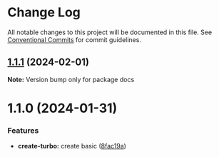 # Change Log

All notable changes to this project will be documented in this file.
See [Conventional Commits](https://conventionalcommits.org) for commit guidelines.

## [1.1.1](https://github.com/Yxwww/typescript-monorepo-template/compare/docs@1.1.0...docs@1.1.1) (2024-02-01)

**Note:** Version bump only for package docs

# 1.1.0 (2024-01-31)

### Features

- **create-turbo:** create basic ([8fac19a](https://github.com/Yxwww/typescript-monorepo-template/commit/8fac19a691b9a4cf0315fe3e512aa71a145bc356))
